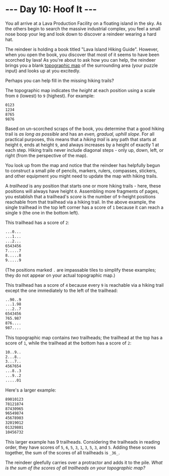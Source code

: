 # --- Day 10: Hoof It ---

You all arrive at a Lava Production Facility on a floating island in the sky. As the others begin to search the massive industrial complex, you feel a small nose boop your leg and look down to discover a reindeer wearing a hard hat.

The reindeer is holding a book titled "Lava Island Hiking Guide". However, when you open the book, you discover that most of it seems to have been scorched by lava! As you're about to ask how you can help, the reindeer brings you a blank [topographic map](https://en.wikipedia.org/wiki/Topographic_map) of the surrounding area (your puzzle input) and looks up at you excitedly.

Perhaps you can help fill in the missing hiking trails?

The topographic map indicates the _height_ at each position using a scale from `0` (lowest) to `9` (highest). For example:

```txt
0123
1234
8765
9876
```

Based on un-scorched scraps of the book, you determine that a good hiking trail is _as long as possible_ and has an _even, gradual, uphill slope_. For all practical purposes, this means that a _hiking trail_ is any path that starts at height `0`, ends at height `9`, and always increases by a height of exactly 1 at each step. Hiking trails never include diagonal steps - only up, down, left, or right (from the perspective of the map).

You look up from the map and notice that the reindeer has helpfully begun to construct a small pile of pencils, markers, rulers, compasses, stickers, and other equipment you might need to update the map with hiking trails.

A _trailhead_ is any position that starts one or more hiking trails - here, these positions will always have height `0`. Assembling more fragments of pages, you establish that a trailhead's _score_ is the number of `9`\-height positions reachable from that trailhead via a hiking trail. In the above example, the single trailhead in the top left corner has a score of `1` because it can reach a single `9` (the one in the bottom left).

This trailhead has a score of `2`:

```txt
...0...
...1...
...2...
6543456
7.....7
8.....8
9.....9
```

(The positions marked `.` are impassable tiles to simplify these examples; they do not appear on your actual topographic map.)

This trailhead has a score of `4` because every `9` is reachable via a hiking trail except the one immediately to the left of the trailhead:

```txt
..90..9
...1.98
...2..7
6543456
765.987
876....
987....
```

This topographic map contains _two_ trailheads; the trailhead at the top has a score of `1`, while the trailhead at the bottom has a score of `2`:

```txt
10..9..
2...8..
3...7..
4567654
...8..3
...9..2
.....01
```

Here's a larger example:

```txt
89010123
78121874
87430965
96549874
45678903
32019012
01329801
10456732
```

This larger example has 9 trailheads. Considering the trailheads in reading order, they have scores of `5`, `6`, `5`, `3`, `1`, `3`, `5`, `3`, and `5`. Adding these scores together, the sum of the scores of all trailheads is `_36_`.

The reindeer gleefully carries over a protractor and adds it to the pile. _What is the sum of the scores of all trailheads on your topographic map?_
